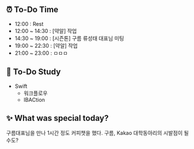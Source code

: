 ## ⏰  To-Do Time
- 12:00 : Rest 
- 12:00 ~ 14:30 : [약알] 작업
- 14:30 ~ 19:00 : [시즌톤] 구름 류성태 대표님 미팅
- 19:00 ~ 22:30 : [약알] 작업 
- 21:00 ~ 23:00 : ㅁㅁㅁ

## 📖 To-Do Study
- Swift
    - 워크플로우
    - IBACtion


## ✨ What was special today?
구름대표님을 만나 1시간 정도 커피챗을 했다. 
구름, Kakao 대학동아리의 시발점이 될수도?